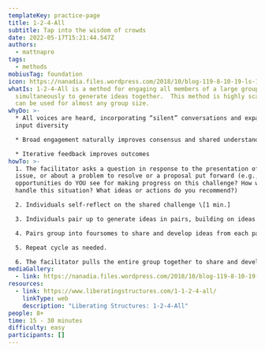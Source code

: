 ```yaml
---
templateKey: practice-page
title: 1-2-4-All
subtitle: Tap into the wisdom of crowds
date: 2022-05-17T15:21:44.547Z
authors:
  - mattnapro
tags:
  - methods
mobiusTag: foundation
icon: https://nanadia.files.wordpress.com/2018/10/blog-119-8-10-19-ls-1-2-4-all.jpg
whatIs: 1-2-4-All is a method for engaging all members of a large group
  simultaneously to generate ideas together.  This method is highly scalable and
  can be used for almost any group size.
whyDo: >-
  * All voices are heard, incorporating “silent” conversations and expanding
  input diversity

  * Broad engagement naturally improves consensus and shared understanding

  * Iterative feedback improves outcomes
howTo: >-
  1. The facilitator asks a question in response to the presentation of an
  issue, or about a problem to resolve or a proposal put forward (e.g., What
  opportunities do YOU see for making progress on this challenge? How would you
  handle this situation? What ideas or actions do you recommend?)

  2. Individuals self-reflect on the shared challenge \[1 min.]

  3. Individuals pair up to generate ideas in pairs, building on ideas from self-reflection. \[2 min.]

  4. Pairs group into foursomes to share and develop ideas from each pair. \[4 min.]

  5. Repeat cycle as needed.

  6. The facilitator pulls the entire group together to share and develop a common idea. \[5 min.]
mediaGallery:
  - link: https://nanadia.files.wordpress.com/2018/10/blog-119-8-10-19-ls-1-2-4-all.jpg
resources:
  - link: https://www.liberatingstructures.com/1-1-2-4-all/
    linkType: web
    description: "Liberating Structures: 1-2-4-All"
people: 8+
time: 15 - 30 minutes
difficulty: easy
participants: []
---
```

